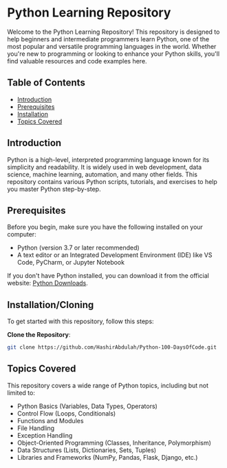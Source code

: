# Python Learning Repository

Welcome to the Python Learning Repository! This repository is designed to help beginners and intermediate programmers learn Python, one of the most popular and versatile programming languages in the world. Whether you're new to programming or looking to enhance your Python skills, you'll find valuable resources and code examples here.

## Table of Contents

- [Introduction](#introduction)
- [Prerequisites](#prerequisites)
- [Installation](Installation/Cloning)
- [Topics Covered](#topics-covered)

## Introduction

Python is a high-level, interpreted programming language known for its simplicity and readability. It is widely used in web development, data science, machine learning, automation, and many other fields. This repository contains various Python scripts, tutorials, and exercises to help you master Python step-by-step.

## Prerequisites

Before you begin, make sure you have the following installed on your computer:

- Python (version 3.7 or later recommended)
- A text editor or an Integrated Development Environment (IDE) like VS Code, PyCharm, or Jupyter Notebook

If you don't have Python installed, you can download it from the official website: [Python Downloads](https://www.python.org/downloads/).

## Installation/Cloning

To get started with this repository, follow this steps:

**Clone the Repository**:

   ```bash
   git clone https://github.com/HashirAbdulah/Python-100-DaysOfCode.git
  ```

 ## Topics Covered

  This repository covers a wide range of Python topics, including but not limited to:
  
   - Python Basics (Variables, Data Types, Operators)
   - Control Flow (Loops, Conditionals)
   - Functions and Modules
   - File Handling
   - Exception Handling
   - Object-Oriented Programming (Classes, Inheritance, Polymorphism)
   -  Data Structures (Lists, Dictionaries, Sets, Tuples)
   - Libraries and Frameworks (NumPy, Pandas, Flask, Django, etc.)

